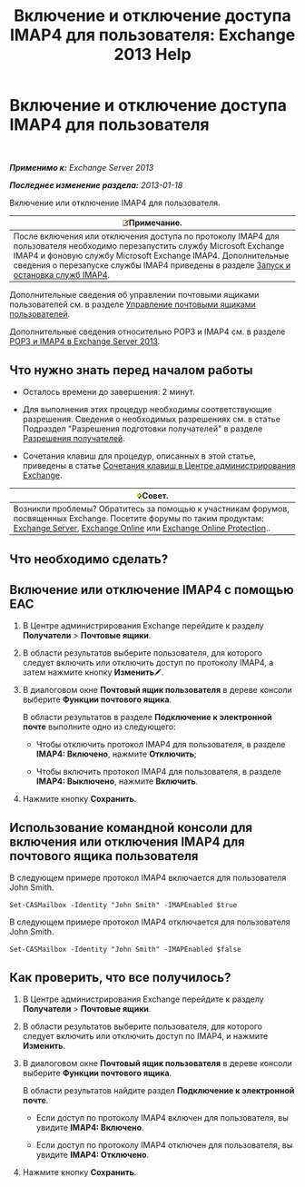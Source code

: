 ﻿---
title: 'Включение и отключение доступа IMAP4 для пользователя: Exchange 2013 Help'
TOCTitle: Включение и отключение доступа IMAP4 для пользователя
ms:assetid: a685fae4-b6f1-42fe-8bdc-5f99f9617799
ms:mtpsurl: https://technet.microsoft.com/ru-ru/library/Bb676481(v=EXCHG.150)
ms:contentKeyID: 50488805
ms.date: 04/30/2018
mtps_version: v=EXCHG.150
ms.translationtype: HT
---

# Включение и отключение доступа IMAP4 для пользователя

 

_**Применимо к:** Exchange Server 2013_

_**Последнее изменение раздела:** 2013-01-18_

Включение или отключение IMAP4 для пользователя.

<table>
<thead>
<tr class="header">
<th><img src="images/JJ126620.note(EXCHG.150).gif" title="Примечание" alt="Примечание" />Примечание.</th>
</tr>
</thead>
<tbody>
<tr class="odd">
<td>После включения или отключения доступа по протоколу IMAP4 для пользователя необходимо перезапустить службу Microsoft Exchange IMAP4 и фоновую службу Microsoft Exchange IMAP4. Дополнительные сведения о перезапуске службы IMAP4 приведены в разделе <a href="start-and-stop-the-imap4-services-exchange-2013-help.md">Запуск и остановка служб IMAP4</a>.</td>
</tr>
</tbody>
</table>


Дополнительные сведения об управлении почтовыми ящиками пользователей см. в разделе [Управление почтовыми ящиками пользователей](manage-user-mailboxes-exchange-2013-help.md).

Дополнительные сведения относительно POP3 и IMAP4 см. в разделе [POP3 и IMAP4 в Exchange Server 2013](pop3-and-imap4-in-exchange-server-2013-exchange-2013-help.md).

## Что нужно знать перед началом работы

  - Осталось времени до завершения: 2 минут.

  - Для выполнения этих процедур необходимы соответствующие разрешения. Сведения о необходимых разрешениях см. в статье Подраздел "Разрешения подготовки получателей" в разделе [Разрешения получателей](recipients-permissions-exchange-2013-help.md).

  - Сочетания клавиш для процедур, описанных в этой статье, приведены в статье [Сочетания клавиш в Центре администрирования Exchange](keyboard-shortcuts-in-the-exchange-admin-center-exchange-online-protection-help.md).

<table>
<thead>
<tr class="header">
<th><img src="images/Bb124558.tip(EXCHG.150).gif" title="Совет" alt="Совет" />Совет.</th>
</tr>
</thead>
<tbody>
<tr class="odd">
<td>Возникли проблемы? Обратитесь за помощью к участникам форумов, посвященных Exchange. Посетите форумы по таким продуктам: <a href="https://go.microsoft.com/fwlink/p/?linkid=60612">Exchange Server</a>, <a href="https://go.microsoft.com/fwlink/p/?linkid=267542">Exchange Online</a> или <a href="https://go.microsoft.com/fwlink/p/?linkid=285351">Exchange Online Protection</a>..</td>
</tr>
</tbody>
</table>


## Что необходимо сделать?

## Включение или отключение IMAP4 с помощью EAC

1.  В Центре администрирования Exchange перейдите к разделу **Получатели** \> **Почтовые ящики**.

2.  В области результатов выберите пользователя, для которого следует включить или отключить доступ по протоколу IMAP4, а затем нажмите кнопку **Изменить**![Значок редактирования](images/Bb124582.6f53ccb2-1f13-4c02-bea0-30690e6ea71d(EXCHG.150).gif "Значок редактирования").

3.  В диалоговом окне **Почтовый ящик пользователя** в дереве консоли выберите **Функции почтового ящика**.
    
    В области результатов в разделе **Подключение к электронной почте** выполните одно из следующего:
    
      - Чтобы отключить протокол IMAP4 для пользователя, в разделе **IMAP4: Включено**, нажмите **Отключить**;
    
      - Чтобы включить протокол IMAP4 для пользователя, в разделе **IMAP4: Выключено**, нажмите **Включить**.

4.  Нажмите кнопку **Сохранить**.

## Использование командной консоли для включения или отключения IMAP4 для почтового ящика пользователя

В следующем примере протокол IMAP4 включается для пользователя John Smith.

    Set-CASMailbox -Identity "John Smith" -IMAPEnabled $true

В следующем примере протокол IMAP4 отключается для пользователя John Smith.

    Set-CASMailbox -Identity "John Smith" -IMAPEnabled $false

## Как проверить, что все получилось?

1.  В Центре администрирования Exchange перейдите к разделу **Получатели** \> **Почтовые ящики**.

2.  В области результатов выберите пользователя, для которого следует включить или отключить доступ по IMAP4, и нажмите **Изменить**.

3.  В диалоговом окне **Почтовый ящик пользователя** в дереве консоли выберите **Функции почтового ящика**.
    
    В области результатов найдите раздел **Подключение к электронной почте**.
    
      - Если доступ по протоколу IMAP4 включен для пользователя, вы увидите **IMAP4: Включено**.
    
      - Если доступ по протоколу IMAP4 отключен для пользователя, вы увидите **IMAP4: Отключено**.

4.  Нажмите кнопку **Сохранить**.

